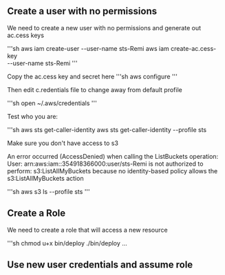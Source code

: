 ## Create a user with no permissions


We need to create a new user with no permissions and generate out ac.cess keys

'''sh
aws iam create-user  --user-name sts-Remi
aws iam create-ac.cess-key \
    --user-name sts-Remi
'''

Copy the ac.cess key and secret here
'''sh
aws configure
'''

Then edit c.redentials file to change away from default profile



'''sh
open ~/.aws/credentials
'''

Test who you are:

'''sh
 aws sts get-caller-identity
 aws sts get-caller-identity --profile sts

Make sure you don't have access to s3

An error occurred (AccessDenied) when calling the ListBuckets operation: User: arn:aws:iam::354918366000:user/sts-Remi is not authorized to perform: s3:ListAllMyBuckets because no identity-based policy allows the s3:ListAllMyBuckets action


 '''sh
 aws s3 ls --profile sts
 '''


## Create a Role

We need to create a role that will access a new resource

'''sh
chmod u+x bin/deploy
./bin/deploy
...

## Use new user credentials and assume role